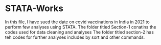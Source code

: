 # STATA-Works
In this file, I have sued the date on covid vaccinations in India in 2021 to perform few analyses using STATA.
The folder titled Section-1 conatins the codes used for data cleaning and analyses
The folder titled section-2 has teh codes for further analyses includes by sort and other commands.
